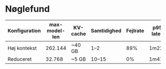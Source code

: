 # Nøglefund

| Konfiguration | max-model-len | KV-cache | Samtidighed | Fejlrate | p95-latens | Tokens/s |
|---------------|---------------|----------|-------------|----------|------------|----------|
| Høj kontekst | 262.144 | ~40 GB | 1–2 | 89% | 1m22s+ | 704 |
| Reduceret | 32.768 | ~5 GB | 10–15 | 0% | 1m47s | 1168 |
